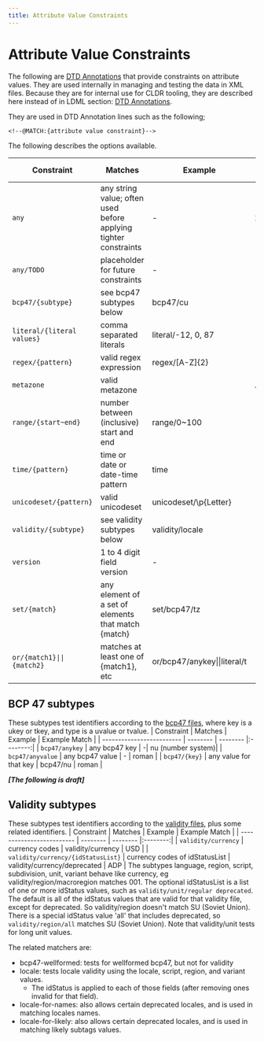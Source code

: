 ```yaml
---
title: Attribute Value Constraints
---
```


# Attribute Value Constraints

The following are [DTD Annotations](https://unicode.org/reports/tr35/tr35.html#DTD_Annotations) that provide constraints on attribute values.
They are used internally in managing and testing the data in XML files.
Because they are for internal use for CLDR tooling, 
they are described here instead of in LDML section: [DTD Annotations](https://unicode.org/reports/tr35/tr35.html#DTD_Annotations).

They are used in DTD Annotation lines such as the following;

`<!--@MATCH:{attribute value constraint}-->`

The following describes the options available.

| Constraint                | Matches | Example | Example Match |
| ------------------------- | -------- | -------- |:--------:|
| `any`                       | any string value; often used before applying tighter constraints | -| 1438y9fbquio |
| `any/TODO`                  | placeholder for future constraints | -| uinpq43re |
| `bcp47/{subtype}`              | see bcp47 subtypes below | bcp47/cu | usd |
| `literal/{literal values}` | comma separated literals| literal/-12, 0, 87| 87 |
| `regex/{pattern}` | valid regex expression | regex/\[A-Z]{2} | BE |
| `metazone`                  | valid metazone | |Africa/Abidjan |
| `range/{start~end}` | number between (inclusive) start and end |range/0~100 | 3.2 |
| `time/{pattern}` | time or date or date-time pattern | time | y-MM-dd |
| `unicodeset/{pattern}` | valid unicodeset | unicodeset/\p{Letter} | A |
| `validity/{subtype}`       | see validity subtypes below | validity/locale | en_US |
| `version`                   | 1 to 4 digit field version | - | 35.3.9 |
| `set/{match}`              | any element of a set of elements that match \{match} | set/bcp47/tz| adalv aedxb |
| `or/{match1}\|\|{match2}`  | matches at least one of \{match1}, etc | or/bcp47/anykey\|\|literal/t | t |

## BCP 47 subtypes
These subtypes test identifiers according to the [bcp47 files](https://github.com/unicode-org/cldr/tree/main/common/validity), where key is a ukey or tkey, and type is a uvalue or tvalue.
| Constraint                | Matches | Example | Example Match |
| ------------------------- | -------- | -------- |:--------:|
| `bcp47/anykey`              | any bcp47 key | -| nu (number system)|
| `bcp47/anyvalue`            | any bcp47 value | - | roman |
| `bcp47/{key}`      | any value for that key | bcp47/nu | roman |

***\[The following is draft]***

## Validity subtypes
These subtypes test identifiers according to the [validity files](https://github.com/unicode-org/cldr/tree/main/common/validity), plus some related identifiers.
| Constraint                | Matches | Example | Example Match |
| ------------------------- | -------- | -------- |:--------:|
| `validity/currency`       | currency codes | validity/currency | USD |
| `validity/currency/{idStatusList}`       | currency codes of idStatusList | validity/currency/deprecated | ADP |
The subtypes language, region, script, subdivision, unit, variant behave like currency, eg validity/region/macroregion matches 001. 
The optional idStatusList is a list of one or more idStatus values, such as `validity/unit/regular deprecated`.
The default is all of the idStatus values that are valid for that validity file, except for deprecated. So validity/region doesn't match SU (Soviet Union).
There is a special idStatus value 'all' that includes deprecated, so `validity/region/all` matches SU (Soviet Union).
Note that validity/unit tests for long unit values.

The related matchers are:
- bcp47-wellformed: tests for wellformed bcp47, but not for validity
- locale: tests locale validity using the locale, script, region, and variant values.
    - The idStatus is applied to each of those fields (after removing ones invalid for that field).
- locale-for-names: also allows certain deprecated locales, and is used in matching locales names.
- locale-for-likely: also allows certain deprecated locales, and is used in matching likely subtags values.
